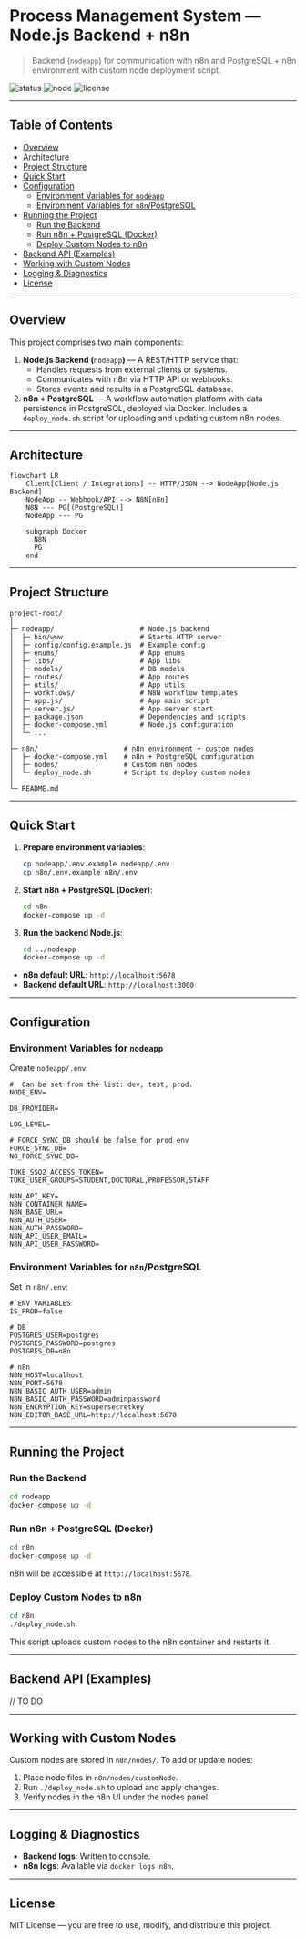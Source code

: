 # Process Management System — Node.js Backend + n8n

> Backend (`nodeapp`) for communication with n8n and PostgreSQL + n8n environment with custom node deployment script.

![status](https://img.shields.io/badge/status-active-brightgreen)
![node](https://img.shields.io/badge/node-%3E%3D18.x-339933?logo=node.js)
![license](https://img.shields.io/badge/license-MIT-blue)

---

## Table of Contents

- [Overview](#overview)
- [Architecture](#architecture)
- [Project Structure](#project-structure)
- [Quick Start](#quick-start)
- [Configuration](#configuration)
    - [Environment Variables for `nodeapp`](#environment-variables-for-nodeapp)
    - [Environment Variables for `n8n`/PostgreSQL](#environment-variables-for-n8npostgresql)
- [Running the Project](#running-the-project)
    - [Run the Backend](#run-the-backend)
    - [Run n8n + PostgreSQL (Docker)](#run-n8n--postgresql-docker)
    - [Deploy Custom Nodes to n8n](#deploy-custom-nodes-to-n8n)
- [Backend API (Examples)](#backend-api-examples)
- [Working with Custom Nodes](#working-with-custom-nodes)
- [Logging & Diagnostics](#logging--diagnostics)
- [License](#license)

---

## Overview

This project comprises two main components:

1. **Node.js Backend (**`nodeapp`**)** — A REST/HTTP service that:
    - Handles requests from external clients or systems.
    - Communicates with n8n via HTTP API or webhooks.
    - Stores events and results in a PostgreSQL database.
2. **n8n + PostgreSQL** — A workflow automation platform with data persistence in PostgreSQL, deployed via Docker. Includes a `deploy_node.sh` script for uploading and updating custom n8n nodes.

---

## Architecture

```mermaid
flowchart LR
    Client[Client / Integrations] -- HTTP/JSON --> NodeApp[Node.js Backend]
    NodeApp -- Webhook/API --> N8N[n8n]
    N8N --- PG[(PostgreSQL)]
    NodeApp --- PG

    subgraph Docker
      N8N
      PG
    end
```

---

## Project Structure

```
project-root/
│
├─ nodeapp/                     # Node.js backend
│  ├─ bin/www                   # Starts HTTP server
│  ├─ config/config.example.js  # Example config
│  ├─ enums/                    # App enums
│  ├─ libs/                     # App libs
│  ├─ models/                   # DB models
│  ├─ routes/                   # App routes
│  ├─ utils/                    # App utils
│  ├─ workflows/                # N8N workflow templates
│  ├─ app.js/                   # App main script
│  ├─ server.js/                # App server start
│  ├─ package.json              # Dependencies and scripts
│  ├─ docker-compose.yml        # Node.js configuration
│  └─ ...
│
├─ n8n/                     # n8n environment + custom nodes
│  ├─ docker-compose.yml    # n8n + PostgreSQL configuration
│  ├─ nodes/                # Custom n8n nodes
│  └─ deploy_node.sh        # Script to deploy custom nodes
│
└─ README.md
```

---

## Quick Start

1. **Prepare environment variables**:

   ```bash
   cp nodeapp/.env.example nodeapp/.env
   cp n8n/.env.example n8n/.env
   ```

2. **Start n8n + PostgreSQL (Docker)**:

   ```bash
   cd n8n
   docker-compose up -d
   ```

3. **Run the backend Node.js**:

   ```bash
   cd ../nodeapp
   docker-compose up -d
   ```

- **n8n default URL**: `http://localhost:5678`
- **Backend default URL**: `http://localhost:3000`

---

## Configuration

### Environment Variables for `nodeapp`

Create `nodeapp/.env`:

```
#  Can be set from the list: dev, test, prod.
NODE_ENV=

DB_PROVIDER=

LOG_LEVEL=

# FORCE_SYNC_DB should be false for prod env
FORCE_SYNC_DB=
NO_FORCE_SYNC_DB=

TUKE_SSO2_ACCESS_TOKEN=
TUKE_USER_GROUPS=STUDENT,DOCTORAL,PROFESSOR,STAFF

N8N_API_KEY=
N8N_CONTAINER_NAME=
N8N_BASE_URL=
N8N_AUTH_USER=
N8N_AUTH_PASSWORD=
N8N_API_USER_EMAIL=
N8N_API_USER_PASSWORD=
```

### Environment Variables for `n8n`/PostgreSQL

Set in `n8n/.env`:

```
# ENV VARIABLES
IS_PROD=false

# DB
POSTGRES_USER=postgres
POSTGRES_PASSWORD=postgres
POSTGRES_DB=n8n

# n8n
N8N_HOST=localhost
N8N_PORT=5678
N8N_BASIC_AUTH_USER=admin
N8N_BASIC_AUTH_PASSWORD=adminpassword
N8N_ENCRYPTION_KEY=supersecretkey
N8N_EDITOR_BASE_URL=http://localhost:5678

```

---

## Running the Project

### Run the Backend

```bash
cd nodeapp
docker-compose up -d
```

### Run n8n + PostgreSQL (Docker)

```bash
cd n8n
docker-compose up -d
```

n8n will be accessible at `http://localhost:5678`.

### Deploy Custom Nodes to n8n

```bash
cd n8n
./deploy_node.sh
```

This script uploads custom nodes to the n8n container and restarts it.

---

## Backend API (Examples)

// TO DO

---

## Working with Custom Nodes

Custom nodes are stored in `n8n/nodes/`. To add or update nodes:

1. Place node files in `n8n/nodes/customNode`.
2. Run `./deploy_node.sh` to upload and apply changes.
3. Verify nodes in the n8n UI under the nodes panel.

---

## Logging & Diagnostics

- **Backend logs**: Written to console.
- **n8n logs**: Available via `docker logs n8n`.

---

## License

MIT License — you are free to use, modify, and distribute this project.